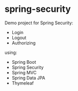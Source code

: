 # spring-security

Demo project for Spring Security:
- Login
- Logout
- Authorizing

using:

- Spring Boot
- Spring Security
- Spring MVC
- Spring Data JPA
- Thymeleaf
